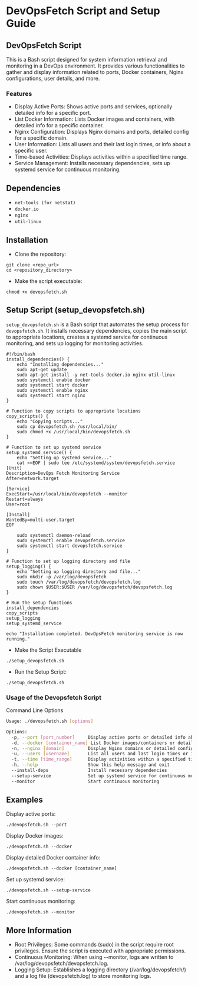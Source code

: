 # DevOpsFetch Script and Setup Guide

## DevOpsFetch Script 
This is a Bash script designed for system information retrieval and monitoring in a DevOps environment. It provides various functionalities to gather and display information related to ports, Docker containers, Nginx configurations, user details, and more.

### Features 
- Display Active Ports: Shows active ports and services, optionally detailed info for a specific port.
- List Docker Information: Lists Docker images and containers, with detailed info for a specific container.
- Nginx Configuration: Displays Nginx domains and ports, detailed config for a specific domain.
- User Information: Lists all users and their last login times, or info about a specific user.
- Time-based Activities: Displays activities within a specified time range.
- Service Management: Installs necessary dependencies, sets up systemd service for continuous monitoring.

## Dependencies
- `net-tools (for netstat)`
- `docker.io`
- `nginx`
- `util-linux`

## Installation
- Clone the repository:
```
git clone <repo_url>
cd <repository_directory>
```
- Make the script executable:
```
chmod +x devopsfetch.sh
```

## Setup Script (setup_devopsfetch.sh)
`setup_devopsfetch.sh` is a Bash script that automates the setup process for `devopsfetch.sh`. It installs necessary dependencies, copies the main script to appropriate locations, creates a systemd service for continuous monitoring, and sets up logging for monitoring activities.
```
#!/bin/bash
install_dependencies() {
    echo "Installing dependencies..."
    sudo apt-get update
    sudo apt-get install -y net-tools docker.io nginx util-linux
    sudo systemctl enable docker
    sudo systemctl start docker
    sudo systemctl enable nginx
    sudo systemctl start nginx
}

# Function to copy scripts to appropriate locations
copy_scripts() {
    echo "Copying scripts..."
    sudo cp devopsfetch.sh /usr/local/bin/
    sudo chmod +x /usr/local/bin/devopsfetch.sh
}

# Function to set up systemd service
setup_systemd_service() {
    echo "Setting up systemd service..."
    cat <<EOF | sudo tee /etc/systemd/system/devopsfetch.service
[Unit]
Description=DevOps Fetch Monitoring Service
After=network.target

[Service]
ExecStart=/usr/local/bin/devopsfetch --monitor
Restart=always
User=root

[Install]
WantedBy=multi-user.target
EOF

    sudo systemctl daemon-reload
    sudo systemctl enable devopsfetch.service
    sudo systemctl start devopsfetch.service
}

# Function to set up logging directory and file
setup_logging() {
    echo "Setting up logging directory and file..."
    sudo mkdir -p /var/log/devopsfetch
    sudo touch /var/log/devopsfetch/devopsfetch.log
    sudo chown $USER:$USER /var/log/devopsfetch/devopsfetch.log
}

# Run the setup functions
install_dependencies
copy_scripts
setup_logging
setup_systemd_service

echo "Installation completed. DevOpsFetch monitoring service is now running."
```
- Make the Script Executable
 ```
 ./setup_devopsfetch.sh
 ```
- Run the Setup Script:
```
./setup_devopsfetch.sh
```
 
### Usage of the Devopsfetch Script
Command Line Options 
```bash
Usage: ./devopsfetch.sh [options]

Options:
  -p, --port [port_number]     Display active ports or detailed info about a specific port
  -d, --docker [container_name] List Docker images/containers or detailed info about a specific container
  -n, --nginx [domain]         Display Nginx domains or detailed config for a specific domain
  -u, --users [username]       List all users and last login times or info about a specific user
  -t, --time [time_range]      Display activities within a specified time range
  -h, --help                   Show this help message and exit
  --install-deps               Install necessary dependencies
  --setup-service              Set up systemd service for continuous monitoring
  --monitor                    Start continuous monitoring
```


## Examples
Display active ports:
```
./devopsfetch.sh --port
```

Display Docker images:
```
./devopsfetch.sh --docker
```

Display detailed Docker container info:
```
./devopsfetch.sh --docker [container_name]
```


Set up systemd service:
```
./devopsfetch.sh --setup-service
```
Start continuous monitoring:
```
./devopsfetch.sh --monitor
```


## More Information
- Root Privileges: Some commands (sudo) in the script require root privileges. Ensure the script is executed with appropriate permissions.
- Continuous Monitoring: When using --monitor, logs are written to /var/log/devopsfetch/devopsfetch.log.
- Logging Setup: Establishes a logging directory (/var/log/devopsfetch/) and a log file (devopsfetch.log) to store monitoring logs.
